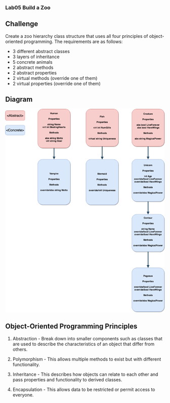 ### Lab05 Build a Zoo

## Challenge
Create a zoo hierarchy class structure that uses all four principles of object-oriented programming. The requirements are as follows:
- 3 different abstract classes
- 3 layers of inheritance
- 5 concrete animals
- 2 abstract methods
- 2 abstract properties
- 2 virtual methods (override one of them)
- 2 virtual properties (override one of them)

## Diagram
![Zoo Diagram](assets/zoo.png "Zoo Diagram")

## Object-Oriented Programming Principles
1. Abstraction - Break down into smaller components such as classes that are used to describe the characteristics of an object that differ from others.

2. Polymorphism - This allows multiple methods to exist but with different functionality.

3. Inheritance - This describes how objects can relate to each other and pass properties and functionality to derived classes.

4. Encapsulation - This allows data to be restricted or permit access to everyone.